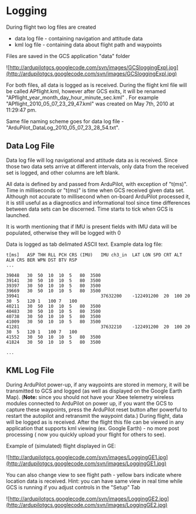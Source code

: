 # Logging #


During flight two log files are created
  * data log file - containing navigation and attitude data
  * kml log file - containing data about flight path and waypoints

Files are saved in the GCS application "data" folder

![http://ardupilotgcs.googlecode.com/svn/images/GCSloggingExpl.jpg](http://ardupilotgcs.googlecode.com/svn/images/GCSloggingExpl.jpg)

For both files, all data is logged as is received. During the flight kml file will be called APflight.kml, however after GCS exits, it will be renamed "APflight\_year\_month\_day\_hour\_minute\_sec.kml" . For example "APflight\_2010\_05\_07\_23\_29\_47.kml" was created on May 7th, 2010 at 11:29:47 pm.

Same file naming scheme goes for data log file - "ArduPilot\_DataLog\_2010\_05\_07\_23\_28\_54.txt".

## Data Log File ##

Data log file will log navigational and attitude data as is received. Since those two data sets arrive at different intervals, only data from the received set is logged, and other columns are left blank.

All data is defined by and passed from ArduPilot, with exception of "t(ms)". Time in milliseconds or "t(ms)" is time when GCS received given data set. Although not accurate to millisecond when on-board ArduPilot processed it, it is still useful as a diagnostics and informational tool since time differences between data sets can be discerned. Time starts to tick when GCS is launched.

It is worth mentioning that if IMU is present fields with IMU data will be populated, otherwise they will be logged with 0

Data is logged as tab delimated ASCII text. Example data log file:

```
t[ms]	ASP	THH	RLL	PCH	CRS (IMU)	IMU	ch3_in	LAT	LON	SPD	CRT	ALT	ALH	CRS	BER	WPN	DST	BTV	RSP
...

39048	30	50	10	10	5	80	3500													
39141	30	50	10	10	5	80	3500													
39397	30	50	10	10	5	80	3500													
39669	30	50	10	10	5	80	3500													
39941								37632200	-122491200	20	100	20	30	5	120	1	100	7	100
40211	30	50	10	10	5	80	3500													
40483	30	50	10	10	5	80	3500													
40738	30	50	10	10	5	80	3500													
41009	30	50	10	10	5	80	3500													
41281								37632210	-122491200	20	100	20	30	5	120	1	100	7	100
41552	30	50	10	10	5	80	3500													
41824	30	50	10	10	5	80	3500

...

```


## KML Log File ##

During ArduPilot power-up, if any waypoints are stored in memory, it will be transmitted to GCS and logged (as well as displayed on the Google Earth Map). (**Note:** since you should not have your Xbee telemetry wireless modules connected to ArduPilot on power up, if you want the GCS to capture these waypoints, press the ArduPilot reset button after powerful to restart the autopilot and retransmit the waypoint data.) During flight, data will be logged as is received. After the flight this file can be viewed in any application that supports kml viewing (ex. Google Earth) - no more post processing ( now you quickly upload your flight for others to see).

Example of (simulated) flight displayed in GE:

![http://ardupilotgcs.googlecode.com/svn/images/LoggingGE1.jpg](http://ardupilotgcs.googlecode.com/svn/images/LoggingGE1.jpg)



You can also change view to see flight path - yellow bars indicate where location data is received. Hint: you can have same view in real time while  GCS is running if you adjust controls in the "Setup" Tab

![http://ardupilotgcs.googlecode.com/svn/images/LoggingGE2.jpg](http://ardupilotgcs.googlecode.com/svn/images/LoggingGE2.jpg)